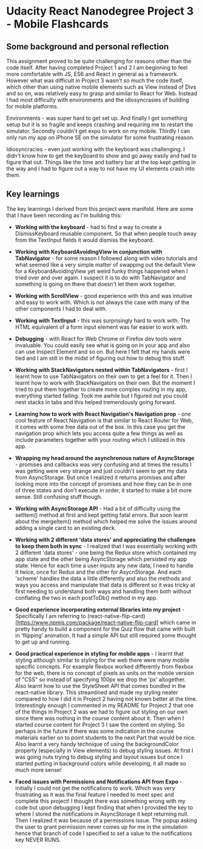 # Udacity React Nanodegree Project 3 - Mobile Flashcards

## Some background and personal reflection
This assignment proved to be quite challenging for reasons other than the code itself. After having completed Project 1 and 2 I am beginning to feel more comfortable with JS, ES6 and React in general as a framework. However what was difficult in Project 3 wasn't so much the code itself, which other than using native mobile elements such as View instead of Divs and so on, was relatively easy to grasp and similar to React for Web. Instead I had most difficulty with environments and the idiosyncrasies of building for mobile platforms. 

Environments - was super hard to get set up. And finally I got something setup but it is so fragile and keeps crashing and requiring me to restart the simulator. Secondly couldn't get expo to work on my mobile. Thirdly I can only run my app on iPhone SE on the simulator for some frustrating reason.

Idiosyncracies - even just working with the keyboard was challenging. I didn't know how to get the keyboard to show and go away easily and had to figure that out. Things like the time and battery bar at the top kept getting in the way and I had to figure out a way to not have my UI elements crash into them.

## Key learnings
The key learnings I derived from this project were manifold. Here are some that I have been recording as I'm building this:

*  **Working with the keyboard** - had to find a way to create a DismissKeyboard reusable component. So that when people touch away from the TextInput fields it would dismiss the keyboard.

*  **Working with KeyboardAvoidingView in conjunction with TabNavigator** - for some reason I followed along with video tutorials and what seemed like a very simple matter of swapping out the default View for a KeyboardAvoidingView yet weird funky things happened when I tried over and over again. I suspect it is to do with TabNavigator and something is going on there that doesn't let them work together.

*  **Working with ScrollView** - good experience with this and was intuitive and easy to work with. Which is not always the case with many of the other components I had to deal with.

*  **Working with TextInput** - this was surprisingly hard to work with. The HTML equivalent of a form input element was far easier to work with.

*  **Debugging** - with React for Web Chrome or Firefox dev tools were invaluable. You could easily see what is going on in your app and also can use Inspect Element and so on. But here I felt that my hands were tied and I am still in the midst of figuring out how to debug this stuff.

*  **Working with StackNavigators nested within TabNavigators** - first I learnt how to use TabNavigators on their own to get a feel for it. Then I learnt how to work with StackNavigators on their own. But the moment I tried to put them together to create more complex routing in my app, everything started failing. Took me awhile but I figured out you could nest stacks in tabs and this helped tremendously going forward.

*  **Learning how to work with React Navigation's Navigation prop** - one cool feature of React Navigation is that similar to React Router for Web, it comes with some free data out of the box. In this case you get the navigation prop which lets you access quite a few things as well as include parameters together with your routing which I utilized in this app.

*  **Wrapping my head around the asynchronous nature of AsyncStorage** - promises and callbacks was very confusing and at times the results I was getting were very strange and just couldn't seem to get my data from AsyncStorage. But once I realized it returns promises and after looking more into the concept of promises and how they can be in one of three states and don't execute in order, it started to make a bit more sense. Still confusing stuff though.

*  **Working with AsyncStorage API** - Had a bit of difficulty using the setItem() method at first and kept getting fatal errors. But soon learnt about the mergeItem() method which helped me solve the issues around adding a single card to an existing deck.

*  **Working with 2 different 'data stores' and appreciating the challenges to keep them both in sync** - I realized that I was essentially working with 2 different 'data stores' - one being the Redux store which contained my app state and the other being AsyncStorage which persisted my app state. Hence for each time a user inputs any new data, I need to handle it twice, once for Redux and the other for AsycnStorage. And each 'scheme' handles the data a little differently and also the methods and ways you access and manipulate that data is different so it was tricky at first needing to understand both ways and handling them both without conflating the two in each postToDb() method in my app.

*  **Good experience incorporating external libraries into my project** - Specifically I am referring to (react-native-flip-card)[https://www.npmjs.com/package/react-native-flip-card] which came in pretty handy to build a component for the Quiz flow that came with built in 'flipping' animation. It had a simple API but still required some thought to get up and running.

*  **Good practical experience in styling for mobile apps** - I learnt that styling although similar to styling for the web there were many mobile specific concepts. For example flexbox worked differently from flexbox for the web, there is no concept of pixels as units on the mobile version of "CSS" so instead of specifying 100px we drop the 'px' altogether. Also learnt how to use the StyleSheet API that comes bundled in the react-native library. This streamlined and made my styling neater compared to how I did it in Project 2 having not known better at the time. Interestingly enough I commented in my README for Project 2 that one of the things in Project 2 was we had to figure out styling on our own since there was nothing in the course content about it. Then when I started course content for Project 3 I saw the content on styling. So perhaps in the future if there was some indication in the course materials earlier on to point students to the next Part that would be nice. Also learnt a very handy technique of using the backgroundColor property (especially in View elements) to debug styling issues. At first I was going nuts trying to debug styling and layout issues but once I started putting in background colors while developing, it all made so much more sense!

*  **Faced issues with Permissions and Notifications API from Expo** - initially I could not get the notifications to work. Which was very frustrating as it was the final feature I needed to meet spec and complete this project! I thought there was something wrong with my code but upon debugging I kept finding that when I provided the key to where I stored the notifications in AsyncStorage it kept returning null. Then I realized it was because of a permissions issue. The popup asking the user to grant permission never comes up for me in the simulation hence that branch of code I specified to set a value to the notifications key NEVER RUNS.






